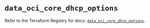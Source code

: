 # `data_oci_core_dhcp_options`

Refer to the Terraform Registry for docs: [`data_oci_core_dhcp_options`](https://registry.terraform.io/providers/oracle/oci/6.18.0/docs/data-sources/core_dhcp_options).
